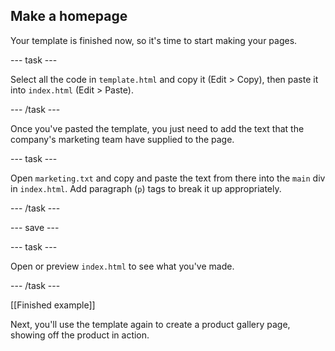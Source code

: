 ## Make a homepage

Your template is finished now, so it's time to start making your pages. 

--- task ---

Select all the code in `template.html` and copy it (Edit > Copy), then paste it into `index.html` (Edit > Paste).

--- /task ---

Once you've pasted the template, you just need to add the text that the company's marketing team have supplied to the page.

--- task ---

Open `marketing.txt` and copy and paste the text from there into the `main` div in `index.html`. Add paragraph (`p`) tags to break it up appropriately.

--- /task ---

--- save ---

--- task ---

Open or preview `index.html` to see what you've made.

--- /task ---

[[Finished example]]

Next, you'll use the template again to create a product gallery page, showing off the product in action.